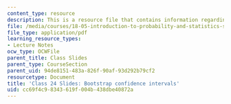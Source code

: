```yaml
---
content_type: resource
description: This is a resource file that contains information regarding class 24.
file: /media/courses/18-05-introduction-to-probability-and-statistics-spring-2014/cc69f4c98343619f004b438dbe40872a_MIT18_05S14_class24-slde-a.pdf
file_type: application/pdf
learning_resource_types:
- Lecture Notes
ocw_type: OCWFile
parent_title: Class Slides
parent_type: CourseSection
parent_uid: 94de8151-483a-826f-90af-93d292b79cf2
resourcetype: Document
title: 'Class 24 Slides: Bootstrap confidence intervals'
uid: cc69f4c9-8343-619f-004b-438dbe40872a
---
```

